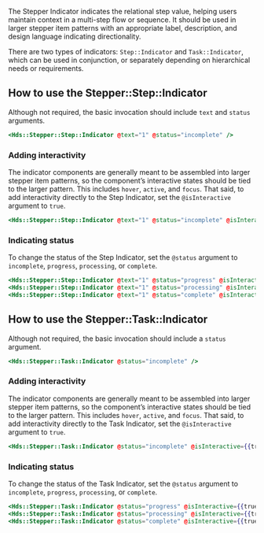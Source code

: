 The Stepper Indicator indicates the relational step value, helping users maintain context in a multi-step flow or sequence. It should be used in larger stepper item patterns with an appropriate label, description, and design language indicating directionality.

There are two types of indicators: `Step::Indicator` and `Task::Indicator`, which can be used in conjunction, or separately depending on hierarchical needs or requirements.


## How to use the Stepper::Step::Indicator

Although not required, the basic invocation should include `text` and `status` arguments.

```handlebars
<Hds::Stepper::Step::Indicator @text="1" @status="incomplete" />
```

### Adding interactivity

The indicator components are generally meant to be assembled into larger stepper item patterns, so the component’s interactive states should be tied to the larger pattern. This includes `hover`, `active`, and `focus`. That said, to add interactivity directly to the Step Indicator, set the `@isInteractive` argument to `true`.

```handlebars
<Hds::Stepper::Step::Indicator @text="1" @status="incomplete" @isInteractive={{true}} />
```

### Indicating status

To change the status of the Step Indicator, set the `@status` argument to `incomplete`, `progress`, `processing`, or `complete`.

```handlebars
<Hds::Stepper::Step::Indicator @text="1" @status="progress" @isInteractive={{true}} />
<Hds::Stepper::Step::Indicator @text="1" @status="processing" @isInteractive={{true}} />
<Hds::Stepper::Step::Indicator @text="1" @status="complete" @isInteractive={{true}} />
```

## How to use the Stepper::Task::Indicator

Although not required, the basic invocation should include a `status` argument.

```handlebars
<Hds::Stepper::Task::Indicator @status="incomplete" />
```

### Adding interactivity

The indicator components are generally meant to be assembled into larger stepper item patterns, so the component’s interactive states should be tied to the larger pattern. This includes `hover`, `active`, and `focus`. That said, to add interactivity directly to the Task Indicator, set the `@isInteractive` argument to `true`.

```handlebars
<Hds::Stepper::Task::Indicator @status="incomplete" @isInteractive={{true}} />
```

### Indicating status

To change the status of the Task Indicator, set the `@status` argument to `incomplete`, `progress`, `processing`, or `complete`.

```handlebars
<Hds::Stepper::Task::Indicator @status="progress" @isInteractive={{true}} />
<Hds::Stepper::Task::Indicator @status="processing" @isInteractive={{true}} />
<Hds::Stepper::Task::Indicator @status="complete" @isInteractive={{true}} />
```
